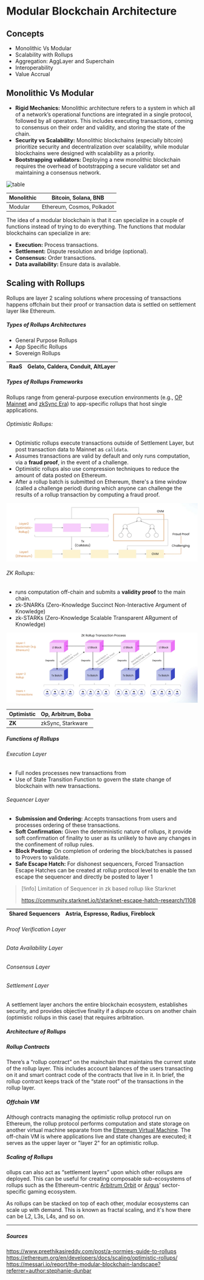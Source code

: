 
# Modular Blockchain Architecture

## Concepts

* Monolithic Vs Modular
* Scalability with Rollups
* Aggregation: AggLayer and Superchain
* Interoperability
* Value Accrual


## Monolithic Vs Modular

* **Rigid Mechanics:** Monolithic architecture refers to a system in which all of a network’s operational functions are integrated in a single protocol, followed by all operators. This includes executing transactions, coming to consensus on their order and validity, and storing the state of the chain.
* **Security vs Scalability:** Monolithic blockchains (especially bitcoin) prioritize security and decentralization over scalability, while modular blockchains were designed with scalability as a priority.
* **Bootstrapping validators:** Deploying a new monolithic blockchain requires the overhead of bootstrapping a secure validator set and maintaining a consensus network.

![table](../media/mvsm.avif)

| Monolithic | Bitcoin, Solana, BNB       |
| ---------- | -------------------------- |
| Modular    | Ethereum, Cosmos, Polkadot |

The idea of a modular blockchain is that it can specialize in a couple of functions instead of trying to do everything. The functions that modular blockchains can specialize in are:
- **Execution:** Process transactions.
- **Settlement:** Dispute resolution and bridge (optional).
- **Consensus:** Order transactions.
- **Data availability:** Ensure data is available.

## Scaling with Rollups
Rollups are layer 2 scaling solutions where processing of transactions happens offchain but their proof or transaction data is settled on settlement layer like Ethereum. 

##### Types of Rollups Architectures
* General Purpose Rollups
* App Specific Rollups
* Sovereign Rollups

| RaaS | Gelato, Caldera, Conduit, AltLayer  |
| ---- | ---------------------------------- |


##### Types of Rollups Frameworks
Rollups range from general-purpose execution environments (e.g., [OP Mainnet](https://www.optimism.io/) and [zkSync Era](https://zksync.io/)) to app-specific rollups that host single applications.

###### Optimistic Rollups: 
* Optimistic rollups execute transactions outside of Settlement Layer, but post transaction data to Mainnet as `calldata`. 
* Assumes transactions are valid by default and only runs computation, via a **fraud proof**, in the event of a challenge.
* Optimistic rollups also use compression techniques to reduce the amount of data posted on Ethereum.
* After a rollup batch is submitted on Ethereum, there's a time window (called a challenge period) during which anyone can challenge the results of a rollup transaction by computing a fraud proof.

![table](../media/op.png)
###### ZK Rollups: 
* runs computation off-chain and submits a **validity proof** to the main chain. 
* zk-SNARKs (Zero-Knowledge Succinct Non-Interactive Argument of Knowledge)
* zk-STARKs (Zero-Knowledge Scalable Transparent ARgument of Knowledge)

![table](../media/zk.png)

| Optimistic | Op, Arbitrum, Boba |
| ---------- | ------------------ |
| **ZK**     | zkSync, Starkware  |

##### Functions of Rollups

###### Execution Layer
* Full nodes processes new transactions from 
* Use of State Transition Function to govern the state change of blockchain with new transactions. 

###### Sequencer Layer
* **Submission and Ordering:** Accepts transactions from users and processes ordering of these transactions.
* **Soft Confirmation:** Given the deterministic nature of rollups, it provide soft confirmation of finality to user as its unlikely to have any changes in the confinement of rollup rules.
* **Block Posting:** On completion of ordering the block/batches is passed to Provers to validate.
* **Safe Escape Hatch:** For dishonest sequencers, Forced Transaction Escape Hatches can be created at rollup protocol level to enable the txn escape the sequencer and directly be posted to layer 1 

> [!info]
>Limitation of Sequencer in zk based rollup like Starknet
>
>https://community.starknet.io/t/starknet-escape-hatch-research/1108


| Shared Sequencers | Astria, Espresso, Radius, Fireblock |
| ----------------- | ----------------------------------- |

###### Proof Verification Layer
###### Data Availability Layer
###### Consensus Layer


######  Settlement Layer
 A settlement layer anchors the entire blockchain ecosystem, establishes security, and provides objective finality if a dispute occurs on another chain (optimistic rollups in this case) that requires arbitration.

##### Architecture of Rollups

##### Rollup Contracts
There’s a “rollup contract” on the mainchain that maintains the current state of the rollup layer. This includes account balances of the users transacting on it and smart contract code of the contracts that live in it. In brief, the rollup contract keeps track of the “state root” of the transactions in the rollup layer.

##### Offchain VM
Although contracts managing the optimistic rollup protocol run on Ethereum, the rollup protocol performs computation and state storage on another virtual machine separate from the [Ethereum Virtual Machine](https://ethereum.org/en/developers/docs/evm/). The off-chain VM is where applications live and state changes are executed; it serves as the upper layer or "layer 2" for an optimistic rollup.


##### Scaling of Rollups
ollups can also act as “settlement layers” upon which other rollups are deployed. This can be useful for creating composable sub-ecosystems of rollups such as the Ethereum-centric [Arbitrum Orbit](https://arbitrum.foundation/orbit) or [Argus](https://argus.gg/)’ sector-specific gaming ecosystem.

As rollups can be stacked on top of each other, modular ecosystems can scale up with demand. This is known as fractal scaling, and it's how there can be L2, L3s, L4s, and so on.


----
##### Sources
https://www.preethikasireddy.com/post/a-normies-guide-to-rollups
https://ethereum.org/en/developers/docs/scaling/optimistic-rollups/
https://messari.io/report/the-modular-blockchain-landscape?referrer=author:stephanie-dunbar